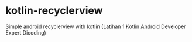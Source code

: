 # kotlin-recyclerview
Simple android recyclerview with kotlin (Latihan 1 Kotlin Android Developer Expert Dicoding)
